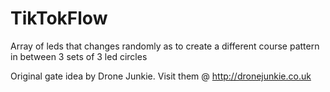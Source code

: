 # TikTokFlow
Array of leds that changes randomly as to create a different course pattern in between 3 sets of 3 led circles






















Original gate idea by Drone Junkie.
Visit them @ http://dronejunkie.co.uk
